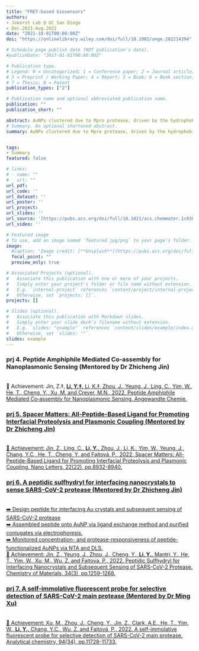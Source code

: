 ```yaml
---
title: "FRET-based biosensors"
authors:
- Jokerst Lab @ UC San Diego
- Dec.2021-Aug.2022
date: "2021-10-01T00:00:00Z"
doi: "https://onlinelibrary.wiley.com/doi/full/10.1002/ange.202214394"

# Schedule page publish date (NOT publication's date).
#publishDate: "2017-01-01T00:00:00Z"

# Publication type.
# Legend: 0 = Uncategorized; 1 = Conference paper; 2 = Journal article;
# 3 = Preprint / Working Paper; 4 = Report; 5 = Book; 6 = Book section;
# 7 = Thesis; 8 = Patent
publication_types: ["2"]

# Publication name and optional abbreviated publication name.
publication: ""
publication_short: ""

abstract: AuNPs clustered due to Mpro protease, driven by the hydrophobicity difference of peptide motif. <br/>(Exp. ran by Dr Zhicheng Jin and Yi)
# Summary. An optional shortened abstract.
summary: AuNPs clustered due to Mpro protease, driven by the hydrophobicity difference of peptide motif. <br/>(Exp. ran by Dr Zhicheng Jin and Yi)


tags:
- Summary
featured: false

# links:
# - name: ""
#   url: ""
url_pdf: 
url_code: ''
url_dataset: ''
url_poster: ''
url_project: 
url_slides: ''
url_source: '[https://pubs.acs.org/doi/full/10.1021/acs.chemmater.1c03871](https://onlinelibrary.wiley.com/doi/full/10.1002/ange.202214394)'
url_video: ''

# Featured image
# To use, add an image named `featured.jpg/png` to your page's folder. 
image:
  #caption: 'Image credit: [**Unsplash**](https://pubs.acs.org/doi/full/10.1021/acs.chemmater.1c03871)'
  focal_point: ""
  preview_only: true

# Associated Projects (optional).
#   Associate this publication with one or more of your projects.
#   Simply enter your project's folder or file name without extension.
#   E.g. `internal-project` references `content/project/internal-project/index.md`.
#   Otherwise, set `projects: []`.
projects: []

# Slides (optional).
#   Associate this publication with Markdown slides.
#   Simply enter your slide deck's filename without extension.
#   E.g. `slides: "example"` references `content/slides/example/index.md`.
#   Otherwise, set `slides: ""`.
slides: example
---
```

### prj 4. Peptide Amphiphile Mediated Co‐assembly for Nanoplasmonic Sensing (Mentored by Dr Zhicheng Jin)
<br/>🌟 Achievement: Jin, Z.‡, <u>**Li, Y.‡,**<u> Li, K.‡, Zhou, J., Yeung, J., Ling, C., Yim, W., He, T., Cheng, Y., Xu, M. and Creyer, M.N., 2022. Peptide Amphiphile Mediated Co‐assembly for Nanoplasmonic Sensing. Angewandte Chemie.

### prj 5. Spacer Matters: All-Peptide-Based Ligand for Promoting Interfacial Proteolysis and Plasmonic Coupling (Mentored by Dr Zhicheng Jin)
<br/>🌟 Achievement: Jin, Z., Ling, C., <u>**Li, Y.,**<u> Zhou, J., Li, K., Yim, W., Yeung, J., Chang, Y.C., He, T., Cheng, Y. and Fajtová, P., 2022. Spacer Matters: All-Peptide-Based Ligand for Promoting Interfacial Proteolysis and Plasmonic Coupling. Nano Letters, 22(22), pp.8932-8940.

### prj 6. A peptidic sulfhydryl for interfacing nanocrystals to sense SARS-CoV-2 protease (Mentored by Dr Zhicheng Jin)
<br/>➡️ Design peptide for interfacing Au crystals and subsequent sensing of SARS-CoV-2 protease 
<br/>➡️ Assembled peptide onto AuNP via ligand exchange method and purified conjugates via electrophoresis.
<br/>➡️ Monitored concentration- and protease-responsiveness of peptide-functionalized AuNPs via NTA and DLS.
<br/>🌟 Achievement: Jin, Z., Yeung, J., Zhou, J., Cheng, Y., <u>**Li, Y.,**<u> Mantri, Y., He, T., Yim, W., Xu, M., Wu, Z. and Fajtova, P., 2022. Peptidic Sulfhydryl for Interfacing Nanocrystals and Subsequent Sensing of SARS-CoV-2 Protease. Chemistry of Materials, 34(3), pp.1259-1268.

### prj 7. A self-immolative fluorescent probe for selective detection of SARS-CoV-2 main protease (Mentored by Dr Ming Xu)
<br/>🌟 Achievement: Xu, M., Zhou, J., Cheng, Y., Jin, Z., Clark, A.E., He, T., Yim, W., <u>**Li, Y.,**<u> Chang, Y.C., Wu, Z. and Fajtová, P., 2022. A self-immolative fluorescent probe for selective detection of SARS-CoV-2 main protease. Analytical chemistry, 94(34), pp.11728-11733.
